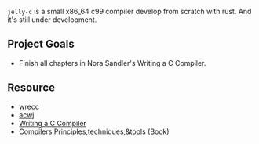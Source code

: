 `jelly-c` is a small x86_64 c99 compiler develop from scratch with rust. And it's still under development.
## Project Goals
- Finish all chapters in Nora Sandler's Writing a C Compiler.
## Resource
- [wrecc](https://github.com/PhilippRados/wrecc)
- [acwj](https://github.com/DoctorWkt/acwj)
- [Writing a C Compiler](https://nostarch.com/writing-c-compiler)
- Compilers:Principles,techniques,&tools (Book)